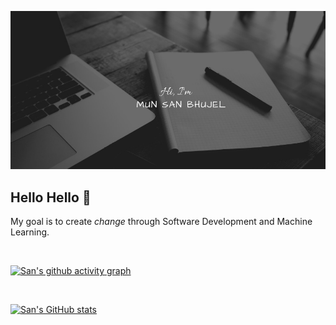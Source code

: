 ![San's GitHub Banner](./assets/logo.jpeg)

Hello Hello :wave:
----------------

<p> My goal is to create <i>change</i> through Software Development and Machine Learning. </p>

<br>

[![San's github activity graph](https://activity-graph.herokuapp.com/graph?username=sancodes&custom_title=San's%20Contribution%20Graph&hide_border=true&theme=react-dark)](https://github.com/sancodes)

<br> 

[![San's GitHub stats](https://github-readme-stats.vercel.app/api?username=sancodes&count_private=true&show_icons=true&theme=dark&hide_border=true)](https://github.com/sancodes/github-readme-stats)

<br> 




















